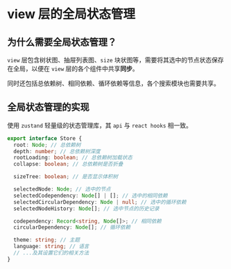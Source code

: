 # view 层的全局状态管理

## 为什么需要全局状态管理？

`view` 层包含树状图、抽屉列表图、`size` 块状图等，需要将其选中的节点状态保存在全局，以便在 `view` 层的各个组件中共享<strong>同步</strong>。

同时还包括总依赖树、相同依赖、循环依赖等信息，各个搜索模块也需要共享。

## 全局状态管理的实现

使用 `zustand` 轻量级的状态管理库，其 `api` 与 `react hooks` 相一致。

```ts
export interface Store {
  root: Node; // 总依赖树
  depth: number; // 总依赖树深度
  rootLoading: boolean; // 总依赖树加载状态
  collapse: boolean; // 总依赖树是否折叠

  sizeTree: boolean; // 是否显示体积树

  selectedNode: Node; // 选中的节点
  selectedCodependency: Node[] | []; // 选中的相同依赖
  selectedCircularDependency: Node | null; // 选中的循环依赖
  selectedNodeHistory: Node[]; // 选中节点的历史记录

  codependency: Record<string, Node[]>; // 相同依赖
  circularDependency: Node[]; // 循环依赖

  theme: string; // 主题
  language: string; // 语言
  // ...及其设置它们的相关方法
}
```
